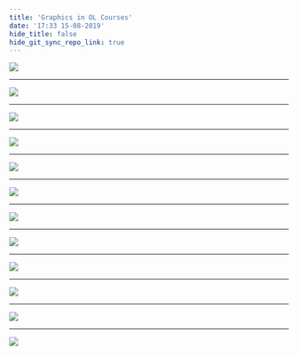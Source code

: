 ```yaml
---
title: 'Graphics in OL Courses'
date: '17:33 15-08-2019'
hide_title: false
hide_git_sync_repo_link: true
---
```


![](Slide1.PNG)

---

![](Slide2.PNG)

---

![](Slide3.PNG)

---

![](Slide4.PNG)

---

![](Slide5.PNG)

---

![](Slide6.PNG)

---

![](Slide7.PNG)

---

![](Slide8.PNG)

---

![](Slide9.PNG)

---

![](Slide10.PNG)

---

![](Slide11.PNG)

---

![](Slide12.PNG)
